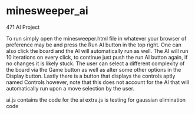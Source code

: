 # minesweeper_ai
471 AI Project

To run simply open the minesweeper.html file in whatever your browser of preference may be and press the Run AI button in the top right. One can also click the board and the AI will automatically run as well. The AI will run 10 iterations on every click, to continue just push the run AI button again, if no changes it is likely stuck. The user can select a different complexity of the board via the Game button as well as alter some other options in the Display button. Lastly there is a button that displays the controls aptly named Controls however, note that this does not account for the AI that will automatically run upon a move selection by the user.

ai.js contains the code for the ai
extra.js is testing for gaussian elimination code
